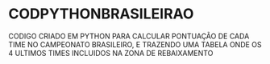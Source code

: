 # CODPYTHONBRASILEIRAO
CODIGO CRIADO EM PYTHON PARA CALCULAR PONTUAÇÃO DE CADA TIME NO CAMPEONATO BRASILEIRO, E TRAZENDO UMA TABELA ONDE OS 4 ULTIMOS TIMES INCLUIDOS NA ZONA DE REBAIXAMENTO
